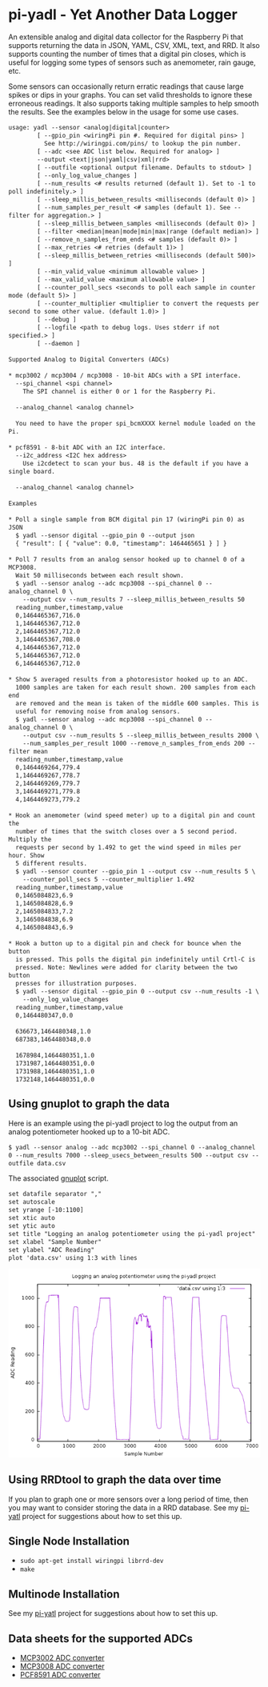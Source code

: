# pi-yadl - Yet Another Data Logger

An extensible analog and digital data collector for the Raspberry Pi that supports
returning the data in JSON, YAML, CSV, XML, text, and RRD. It also supports
counting the number of times that a digital pin closes, which is useful for
logging some types of sensors such as anemometer, rain gauge, etc.

Some sensors can occasionally return erratic readings that cause large spikes
or dips in your graphs. You can set valid thresholds to ignore these erroneous
readings. It also supports taking multiple samples to help smooth the results.
See the examples below in the usage for some use cases.

    usage: yadl --sensor <analog|digital|counter>
    		[ --gpio_pin <wiringPi pin #. Required for digital pins> ]
    		  See http://wiringpi.com/pins/ to lookup the pin number.
    		[ --adc <see ADC list below. Required for analog> ]
    		--output <text|json|yaml|csv|xml|rrd>
    		[ --outfile <optional output filename. Defaults to stdout> ]
    		[ --only_log_value_changes ]
    		[ --num_results <# results returned (default 1). Set to -1 to poll indefinitely.> ]
    		[ --sleep_millis_between_results <milliseconds (default 0)> ]
    		[ --num_samples_per_result <# samples (default 1). See --filter for aggregation.> ]
    		[ --sleep_millis_between_samples <milliseconds (default 0)> ]
    		[ --filter <median|mean|mode|min|max|range (default median)> ]
    		[ --remove_n_samples_from_ends <# samples (default 0)> ]
    		[ --max_retries <# retries (default 1)> ]
    		[ --sleep_millis_between_retries <milliseconds (default 500)> ]
    		[ --min_valid_value <minimum allowable value> ]
    		[ --max_valid_value <maximum allowable value> ]
    		[ --counter_poll_secs <seconds to poll each sample in counter mode (default 5)> ]
    		[ --counter_multiplier <multiplier to convert the requests per second to some other value. (default 1.0)> ]
    		[ --debug ]
    		[ --logfile <path to debug logs. Uses stderr if not specified.> ]
    		[ --daemon ]
    
    Supported Analog to Digital Converters (ADCs)
    
    * mcp3002 / mcp3004 / mcp3008 - 10-bit ADCs with a SPI interface.
      --spi_channel <spi channel>
      	The SPI channel is either 0 or 1 for the Raspberry Pi.
    
      --analog_channel <analog channel>
    
      You need to have the proper spi_bcmXXXX kernel module loaded on the Pi.
    
    * pcf8591 - 8-bit ADC with an I2C interface.
      --i2c_address <I2C hex address>
      	Use i2cdetect to scan your bus. 48 is the default if you have a single board.
    
      --analog_channel <analog channel>
    
    Examples
    
    * Poll a single sample from BCM digital pin 17 (wiringPi pin 0) as JSON
      $ yadl --sensor digital --gpio_pin 0 --output json
      { "result": [ { "value": 0.0, "timestamp": 1464465651 } ] }
    
    * Poll 7 results from an analog sensor hooked up to channel 0 of a MCP3008.
      Wait 50 milliseconds between each result shown.
      $ yadl --sensor analog --adc mcp3008 --spi_channel 0 --analog_channel 0 \
    	--output csv --num_results 7 --sleep_millis_between_results 50
      reading_number,timestamp,value
      0,1464465367,716.0
      1,1464465367,712.0
      2,1464465367,712.0
      3,1464465367,708.0
      4,1464465367,712.0
      5,1464465367,712.0
      6,1464465367,712.0
    
    * Show 5 averaged results from a photoresistor hooked up to an ADC.
      1000 samples are taken for each result shown. 200 samples from each end
      are removed and the mean is taken of the middle 600 samples. This is
      useful for removing noise from analog sensors.
      $ yadl --sensor analog --adc mcp3008 --spi_channel 0 --analog_channel 0 \
    	--output csv --num_results 5 --sleep_millis_between_results 2000 \
    	--num_samples_per_result 1000 --remove_n_samples_from_ends 200 --filter mean
      reading_number,timestamp,value
      0,1464469264,779.4
      1,1464469267,778.7
      2,1464469269,779.7
      3,1464469271,779.8
      4,1464469273,779.2
    
    * Hook an anemometer (wind speed meter) up to a digital pin and count the
      number of times that the switch closes over a 5 second period. Multiply the
      requests per second by 1.492 to get the wind speed in miles per hour. Show
      5 different results.
      $ yadl --sensor counter --gpio_pin 1 --output csv --num_results 5 \
      	--counter_poll_secs 5 --counter_multiplier 1.492
      reading_number,timestamp,value
      0,1465084823,6.9
      1,1465084828,6.9
      2,1465084833,7.2
      3,1465084838,6.9
      4,1465084843,6.9
    
    * Hook a button up to a digital pin and check for bounce when the button
      is pressed. This polls the digital pin indefinitely until Crtl-C is
      pressed. Note: Newlines were added for clarity between the two button
      presses for illustration purposes.
      $ yadl --sensor digital --gpio_pin 0 --output csv --num_results -1 \
    	--only_log_value_changes
      reading_number,timestamp,value
      0,1464480347,0.0
    
      636673,1464480348,1.0
      687383,1464480348,0.0
    
      1678984,1464480351,1.0
      1731987,1464480351,0.0
      1731988,1464480351,1.0
      1732148,1464480351,0.0


## Using gnuplot to graph the data

Here is an example using the pi-yadl project to log the output from an analog
potentiometer hooked up to a 10-bit ADC.

    $ yadl --sensor analog --adc mcp3002 --spi_channel 0 --analog_channel 0 --num_results 7000 --sleep_usecs_between_results 500 --output csv --outfile data.csv

The associated [gnuplot](http://www.gnuplot.info/) script.

    set datafile separator ","
    set autoscale
    set yrange [-10:1100]
    set xtic auto
    set ytic auto
    set title "Logging an analog potentiometer using the pi-yadl project"
    set xlabel "Sample Number"
    set ylabel "ADC Reading"
    plot 'data.csv' using 1:3 with lines

![Example using GNUplot to log the data](images/pi-yadl-analog-pot-example.png?raw=1)


## Using RRDtool to graph the data over time

If you plan to graph one or more sensors over a long period of time, then you
may want to consider storing the data in a RRD database. See my
[pi-yatl](https://github.com/masneyb/pi-yatl) project for suggestions about how
to set this up.


## Single Node Installation

* `sudo apt-get install wiringpi librrd-dev`
* `make`


## Multinode Installation

See my [pi-yatl](https://github.com/masneyb/pi-yatl) project for suggestions
about how to set this up.


## Data sheets for the supported ADCs

* [MCP3002 ADC converter](http://ww1.microchip.com/downloads/en/DeviceDoc/21294C.pdf)
* [MCP3008 ADC converter](https://www.adafruit.com/datasheets/MCP3008.pdf)
* [PCF8591 ADC converter](http://www.nxp.com/documents/data_sheet/PCF8591.pdf)

